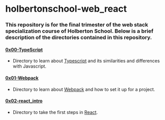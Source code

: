 # holbertonschool-web_react

### This repository is for the final trimester of the web stack specialization course of Holberton School. Below is a brief description of the directories contained in this repository.

#### [0x00-TypeScript](./0x00-TypeScript)

- Directory to learn about [Typescript](https://www.typescriptlang.org/) and its similarities and differences with Javascript.

#### [0x01-Webpack](./0x01-Webpack)

- Directory to learn about [Webpack](https://webpack.js.org/) and how to set it up for a project.

#### [0x02-react_intro](./0x02-react_intro)

- Directory to take the first steps in [React](https://reactjs.org/).
